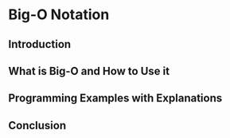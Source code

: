 # Big-O Notation

## Introduction

## What is Big-O and How to Use it

## Programming Examples with Explanations

## Conclusion


